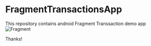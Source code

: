 # FragmentTransactionsApp
This repository contains android Fragment Transsaction demo app
![Fragment](https://user-images.githubusercontent.com/40024983/69496039-b6817280-0ef3-11ea-9aaf-b18ada4cd643.gif)











Thanks!
